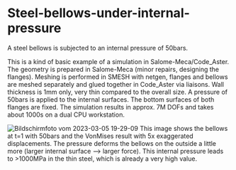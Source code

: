 # Steel-bellows-under-internal-pressure
A steel bellows is subjected to an internal pressure of 50bars.

This is a kind of basic example of a simulation in Salome-Meca/Code_Aster. The geometry is prepared in Salome-Meca (minor repairs, designing the flanges). Meshing is performed in SMESH with netgen, flanges and bellows are meshed separately and glued together in Code_Aster via liaisons. Wall thickness is 1mm only, very thin compared to the overall size. A pressure of 50bars is applied to the internal surfaces. The bottom surfaces of both flanges are fixed. The simulation results in approx. 7M DOFs and takes about 1000s on a dual CPU workstation.

![Bildschirmfoto vom 2023-03-05 19-29-09](https://user-images.githubusercontent.com/89903493/222978925-e82c081c-44a5-4e45-8a42-495ef73f1ee9.png)
This image shows the bellows at t=1 with 50bars and the VonMises result with 5x exaggerated displacements. The pressure deforms the bellows on the outside a little more (larger internal surface --> larger force). This internal pressure leads to >1000MPa in the thin steel, which is already a very high value.

